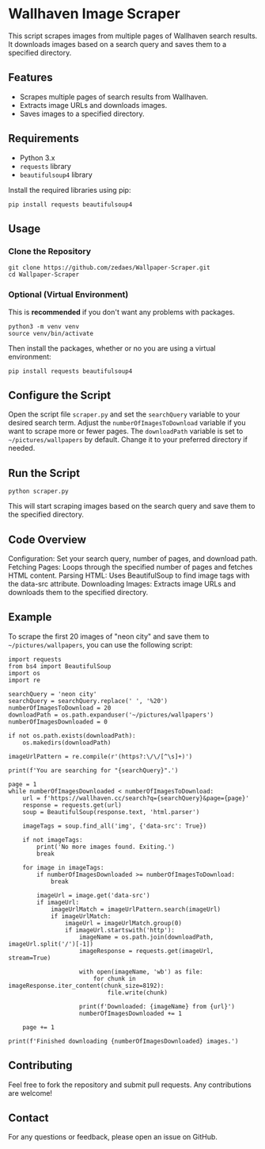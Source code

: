 # Wallhaven Image Scraper

This script scrapes images from multiple pages of Wallhaven search results. It downloads images based on a search query and saves them to a specified directory.

## Features

- Scrapes multiple pages of search results from Wallhaven.
- Extracts image URLs and downloads images.
- Saves images to a specified directory.

## Requirements

- Python 3.x
- `requests` library
- `beautifulsoup4` library

Install the required libraries using pip:

```
pip install requests beautifulsoup4
```

## Usage
### Clone the Repository

```
git clone https://github.com/zedaes/Wallpaper-Scraper.git
cd Wallpaper-Scraper
```

### Optional (Virtual Environment)

This is **recommended** if you don't want any problems with packages.

```
python3 -m venv venv
source venv/bin/activate
```
Then install the packages, whether or no you are using a virtual environment:
```
pip install requests beautifulsoup4
```

## Configure the Script

Open the script file `scraper.py` and set the `searchQuery` variable to your desired search term.
Adjust the `numberOfImagesToDownload` variable if you want to scrape more or fewer pages.
The `downloadPath` variable is set to `~/pictures/wallpapers` by default. Change it to your preferred directory if needed.

## Run the Script

```
python scraper.py
```
This will start scraping images based on the search query and save them to the specified directory.

## Code Overview

Configuration: Set your search query, number of pages, and download path.
Fetching Pages: Loops through the specified number of pages and fetches HTML content.
Parsing HTML: Uses BeautifulSoup to find image tags with the data-src attribute.
Downloading Images: Extracts image URLs and downloads them to the specified directory.

## Example

To scrape the first 20 images of "neon city" and save them to `~/pictures/wallpapers`, you can use the following script:

```
import requests
from bs4 import BeautifulSoup
import os
import re

searchQuery = 'neon city'
searchQuery = searchQuery.replace(' ', '%20')
numberOfImagesToDownload = 20
downloadPath = os.path.expanduser('~/pictures/wallpapers')
numberOfImagesDownloaded = 0

if not os.path.exists(downloadPath):
    os.makedirs(downloadPath)

imageUrlPattern = re.compile(r'(https?:\/\/[^\s]+)')

print(f'You are searching for "{searchQuery}".')

page = 1
while numberOfImagesDownloaded < numberOfImagesToDownload:
    url = f'https://wallhaven.cc/search?q={searchQuery}&page={page}' 
    response = requests.get(url)
    soup = BeautifulSoup(response.text, 'html.parser')

    imageTags = soup.find_all('img', {'data-src': True})
    
    if not imageTags:
        print('No more images found. Exiting.')
        break

    for image in imageTags:
        if numberOfImagesDownloaded >= numberOfImagesToDownload:
            break

        imageUrl = image.get('data-src')
        if imageUrl:
            imageUrlMatch = imageUrlPattern.search(imageUrl)
            if imageUrlMatch:
                imageUrl = imageUrlMatch.group(0)
                if imageUrl.startswith('http'):
                    imageName = os.path.join(downloadPath, imageUrl.split('/')[-1])
                    imageResponse = requests.get(imageUrl, stream=True)
                    
                    with open(imageName, 'wb') as file:
                        for chunk in imageResponse.iter_content(chunk_size=8192):
                            file.write(chunk)

                    print(f'Downloaded: {imageName} from {url}')
                    numberOfImagesDownloaded += 1

    page += 1

print(f'Finished downloading {numberOfImagesDownloaded} images.')

```

## Contributing
Feel free to fork the repository and submit pull requests. Any contributions are welcome!

## Contact
For any questions or feedback, please open an issue on GitHub.
